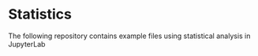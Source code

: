 # Statistics
The following repository contains example files using statistical analysis in JupyterLab
